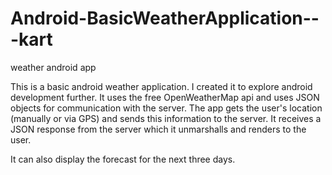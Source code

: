 # Android-BasicWeatherApplication---kart
weather android app

This is a basic android weather application. 
I created it to explore android development further.
It uses the free OpenWeatherMap api and uses JSON objects for communication with the server.
The app gets the user's location (manually or via GPS) and sends this information to the server.
It receives a JSON response from the server which it unmarshalls and renders to the user.

It can also display the forecast for the next three days.
